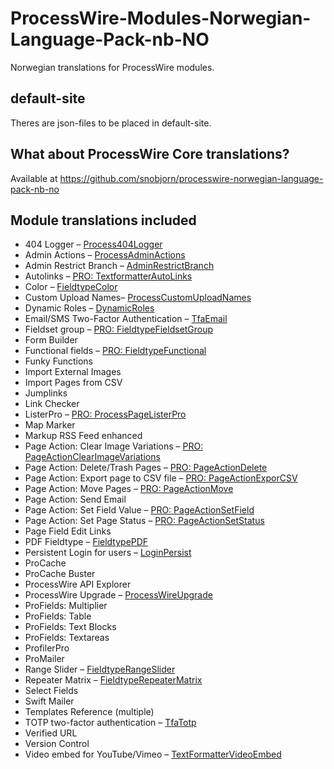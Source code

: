 # ProcessWire-Modules-Norwegian-Language-Pack-nb-NO
Norwegian translations for ProcessWire modules.

## default-site
Theres are json-files to be placed in default-site.

## What about ProcessWire Core translations?
Available at https://github.com/snobjorn/processwire-norwegian-language-pack-nb-no

## Module translations included
* 404 Logger – [Process404Logger](https://modules.processwire.com/modules/process404-logger/)
* Admin Actions – [ProcessAdminActions](https://modules.processwire.com/modules/process-admin-actions/)
* Admin Restrict Branch – [AdminRestrictBranch](https://modules.processwire.com/modules/admin-restrict-branch/)
* Autolinks – [PRO: TextformatterAutoLinks](https://processwire.com/talk/topic/6214-autolinks/)
* Color – [FieldtypeColor](https://modules.processwire.com/modules/fieldtype-color/)
* Custom Upload Names– [ProcessCustomUploadNames](https://modules.processwire.com/modules/process-custom-upload-names/)
* Dynamic Roles – [DynamicRoles](https://github.com/ryancramerdesign/DynamicRoles)
* Email/SMS Two-Factor Authentication – [TfaEmail](https://modules.processwire.com/modules/tfa-email/)
* Fieldset group – [PRO: FieldtypeFieldsetGroup](https://processwire.com/talk/topic/6413-profields-download/)
* Form Builder
* Functional fields – [PRO: FieldtypeFunctional](https://processwire.com/talk/topic/6413-profields-download/)
* Funky Functions
* Import External Images
* Import Pages from CSV
* Jumplinks
* Link Checker
* ListerPro – [PRO: ProcessPageListerPro](https://processwire.com/talk/topic/7793-listerpro-latest-version-download/)
* Map Marker
* Markup RSS Feed enhanced
* Page Action: Clear Image Variations – [PRO: PageActionClearImageVariations](https://processwire.com/talk/topic/20471-listerpro-page-action-clear-image-variations/)
* Page Action: Delete/Trash Pages – [PRO: PageActionDelete](https://processwire.com/talk/topic/7893-listerpro-page-action-deletetrash-pages/)
* Page Action: Export page to CSV file – [PRO: PageActionExporCSV](https://processwire.com/talk/topic/7895-listerpro-page-action-export-pages-to-csv-file/)
* Page Action: Move Pages – [PRO: PageActionMove](https://processwire.com/talk/topic/7898-listerpro-page-action-move-pages/)
* Page Action: Send Email
* Page Action: Set Field Value – [PRO: PageActionSetField](https://processwire.com/talk/topic/7896-listerpro-page-action-set-field-value/)
* Page Action: Set Page Status – [PRO: PageActionSetStatus](https://processwire.com/talk/topic/7894-listerpro-page-action-set-page-status/)
* Page Field Edit Links
* PDF Fieldtype – [FieldtypePDF](https://modules.processwire.com/modules/fieldtype-pdf/)
* Persistent Login for users – [LoginPersist](https://modules.processwire.com/modules/login-persist/)
* ProCache
* ProCache Buster
* ProcessWire API Explorer
* ProcessWire Upgrade – [ProcessWireUpgrade](https://modules.processwire.com/modules/process-wire-upgrade/)
* ProFields: Multiplier
* ProFields: Table
* ProFields: Text Blocks
* ProFields: Textareas
* ProfilerPro
* ProMailer
* Range Slider – [FieldtypeRangeSlider](https://modules.processwire.com/modules/range-slider/)
* Repeater Matrix – [FieldtypeRepeaterMatrix](https://processwire.com/talk/forum/43-repeater-matrix/)
* Select Fields
* Swift Mailer
* Templates Reference (multiple)
* TOTP two-factor authentication – [TfaTotp](https://modules.processwire.com/modules/tfa-totp/)
* Verified URL
* Version Control
* Video embed for YouTube/Vimeo – [TextFormatterVideoEmbed](https://modules.processwire.com/modules/textformatter-video-embed/)